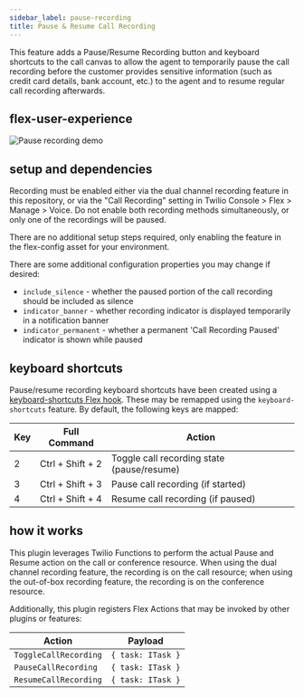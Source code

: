 ```yaml
---
sidebar_label: pause-recording
title: Pause & Resume Call Recording
---
```


This feature adds a Pause/Resume Recording button and keyboard shortcuts to the call canvas to allow the agent to temporarily pause the call recording before the customer provides sensitive information (such as credit card details, bank account, etc.) to the agent and to resume regular call recording afterwards.

## flex-user-experience

![Pause recording demo](/img/features/pause-recording/pause-recording.gif)

## setup and dependencies

Recording must be enabled either via the dual channel recording feature in this repository, or via the "Call Recording" setting in Twilio Console > Flex > Manage > Voice. Do not enable both recording methods simultaneously, or only one of the recordings will be paused.

There are no additional setup steps required, only enabling the feature in the flex-config asset for your environment.

There are some additional configuration properties you may change if desired:

- `include_silence` - whether the paused portion of the call recording should be included as silence
- `indicator_banner` - whether recording indicator is displayed temporarily in a notification banner
- `indicator_permanent` - whether a permanent 'Call Recording Paused' indicator is shown while paused

## keyboard shortcuts

Pause/resume recording keyboard shortcuts have been created using a [keyboard-shortcuts Flex hook](/building/flex-hooks/keyboard-shortcuts). These may be remapped using the `keyboard-shortcuts` feature. By default, the following keys are mapped:

| Key | Full Command     | Action                                     |
| --- | ---------------- | ------------------------------------------ |
| 2   | Ctrl + Shift + 2 | Toggle call recording state (pause/resume) |
| 3   | Ctrl + Shift + 3 | Pause call recording (if started)          |
| 4   | Ctrl + Shift + 4 | Resume call recording (if paused)          |

## how it works

This plugin leverages Twilio Functions to perform the actual Pause and Resume action on the call or conference resource. When using the dual channel recording feature, the recording is on the call resource; when using the out-of-box recording feature, the recording is on the conference resource.

Additionally, this plugin registers Flex Actions that may be invoked by other plugins or features:

| Action                | Payload           |
| --------------------- | ----------------- |
| `ToggleCallRecording` | `{ task: ITask }` |
| `PauseCallRecording`  | `{ task: ITask }` |
| `ResumeCallRecording` | `{ task: ITask }` |
